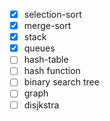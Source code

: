 - [x] selection-sort
- [x] merge-sort
- [x] stack
- [x] queues
- [ ] hash-table
- [ ] hash function
- [ ] binary search tree
- [ ] graph
- [ ] disjkstra